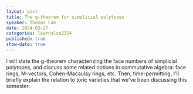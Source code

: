 ```yaml
---
layout: post
title: The g-theorem for simplicial polytopes
speaker: Thomas Lam
date: 2024-03-27
categories: learnalco2324
published: true
show-date: true
---
```

I will state the g-theorem characterizing the face numbers
of simplicial polytopes, and discuss some related notions in
commutative algebra: face rings, M-vectors, Cohen-Macaulay rings, etc.
Then, time-permitting, I'll briefly explain the relation to toric
varieties that we've been discussing this semester.
